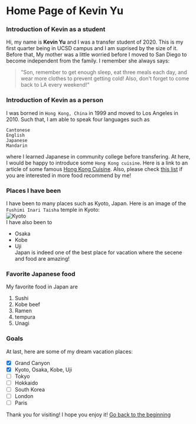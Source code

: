 # Home Page of Kevin Yu

### Introduction of Kevin as a student
Hi, my name is **Kevin Yu** and I was a transfer student of 2020. This is my first quarter being in UCSD campus and I am suprised by the size of it. Before that, My mother was a little worried before I moved to San Diego to become independent from the family. I remember she always says:
> "Son, remember to get enough sleep, eat three meals each day, and wear more clothes to prevent getting cold! Also, don't forget to come back to LA every weekend!" 

### Introduction of Kevin as a person
I was borned in `Hong Kong, China` in 1999 and moved to Los Angeles in 2010. Such that, I am able to speak four languages such as
```
Cantonese
English
Japanese
Mandarin
```
where I learned Japanese in community college before transfering. At here, I would be happy to introduce some `Hong Kong cuisine`. Here is a link to an article of some famous [Hong Kong Cuisine](https://www.chinahighlights.com/hong-kong/food-restaurant.htm). Also, please check [this list](cuisine.txt) if you are interested in more food recommend by me! <br/>

### Places I have been
I have been to many places such as Kyoto, Japan. Here is an image of the `Fushimi Inari Taisha` temple in Kyoto: <br/>
![Kyoto](https://www.japan-guide.com/g18/3915_top.jpg) <br/>
I have also been to 
- Osaka
- Kobe
- Uji
<br/>Japan is indeed one of the best place for vacation where the secene and food are amazing! 

### Favorite Japanese food
My favorite food in Japan are
1. Sushi
2. Kobe beef
3. Ramen
4. tempura
5. Unagi

### Goals
At last, here are some of my dream vacation places:
- [x] Grand Canyon
- [x] Kyoto, Osaka, Kobe, Uji
- [ ] Tokyo
- [ ] Hokkaido
- [ ] South Korea
- [ ] London
- [ ] Paris

Thank you for visiting! I hope you enjoy it!
[Go back to the beginning](#home-page-of-kevin-yu)
